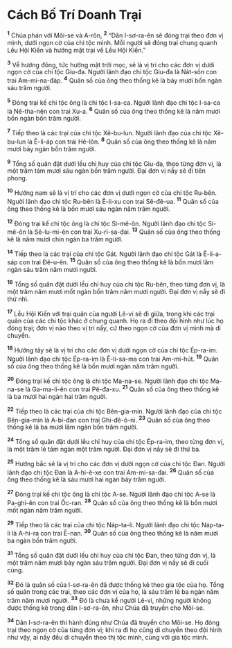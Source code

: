 # Cách Bố Trí Doanh Trại
<sup><b>1</b></sup> Chúa phán với Môi-se và A-rôn, <sup><b>2</b></sup> “Dân I-sơ-ra-ên sẽ đóng trại theo đơn vị mình, dưới ngọn cờ của chi tộc mình. Mỗi người sẽ đóng trại chung quanh Lều Hội Kiến và hướng mặt trại về Lều Hội Kiến.”

<sup><b>3</b></sup> Về hướng đông, tức hướng mặt trời mọc, sẽ là vị trí cho các đơn vị dưới ngọn cờ của chi tộc Giu-đa. Người lãnh đạo chi tộc Giu-đa là Nát-sôn con trai Am-mi-na-đáp. <sup><b>4</b></sup> Quân số của ông theo thống kê là bảy mươi bốn ngàn sáu trăm người.

<sup><b>5</b></sup> Ðóng trại kế chi tộc ông là chi tộc I-sa-ca. Người lãnh đạo chi tộc I-sa-ca là Nê-tha-nên con trai Xu-a. <sup><b>6</b></sup> Quân số của ông theo thống kê là năm mươi bốn ngàn bốn trăm người.

<sup><b>7</b></sup> Tiếp theo là các trại của chi tộc Xê-bu-lun. Người lãnh đạo của chi tộc Xê-bu-lun là Ê-li-áp con trai Hê-lôn. <sup><b>8</b></sup> Quân số của ông theo thống kê là năm mươi bảy ngàn bốn trăm người.

<sup><b>9</b></sup> Tổng số quân đặt dưới lều chỉ huy của chi tộc Giu-đa, theo từng đơn vị, là một trăm tám mươi sáu ngàn bốn trăm người. Ðại đơn vị nầy sẽ đi tiên phong.

<sup><b>10</b></sup> Hướng nam sẽ là vị trí cho các đơn vị dưới ngọn cờ của chi tộc Ru-bên. Người lãnh đạo chi tộc Ru-bên là Ê-li-xu con trai Sê-đê-ua. <sup><b>11</b></sup> Quân số của ông theo thống kê là bốn mươi sáu ngàn năm trăm người.

<sup><b>12</b></sup> Ðóng trại kế chi tộc ông là chi tộc Si-mê-ôn. Người lãnh đạo chi tộc Si-mê-ôn là Sê-lu-mi-ên con trai Xu-ri-sa-đai. <sup><b>13</b></sup> Quân số của ông theo thống kê là năm mươi chín ngàn ba trăm người.

<sup><b>14</b></sup> Tiếp theo là các trại của chi tộc Gát. Người lãnh đạo chi tộc Gát là Ê-li-a-sáp con trai Ðê-u-ên. <sup><b>15</b></sup> Quân số của ông theo thống kê là bốn mươi lăm ngàn sáu trăm năm mươi người.

<sup><b>16</b></sup> Tổng số quân đặt dưới lều chỉ huy của chi tộc Ru-bên, theo từng đơn vị, là một trăm năm mươi mốt ngàn bốn trăm năm mươi người. Ðại đơn vị nầy sẽ đi thứ nhì.

<sup><b>17</b></sup> Lều Hội Kiến với trại quân của người Lê-vi sẽ đi giữa, trong khi các trại quân của các chi tộc khác ở chung quanh. Họ ra đi theo đội hình như lúc họ đóng trại; đơn vị nào theo vị trí nấy, cứ theo ngọn cờ của đơn vị mình mà di chuyển.

<sup><b>18</b></sup> Hướng tây sẽ là vị trí cho các đơn vị dưới ngọn cờ của chi tộc Ép-ra-im. Người lãnh đạo chi tộc Ép-ra-im là Ê-li-sa-ma con trai Am-mi-hút. <sup><b>19</b></sup> Quân số của ông theo thống kê là bốn mươi ngàn năm trăm người.

<sup><b>20</b></sup> Ðóng trại kế chi tộc ông là chi tộc Ma-na-se. Người lãnh đạo chi tộc Ma-na-se là Ga-ma-li-ên con trai Pê-đa-xu. <sup><b>21</b></sup> Quân số của ông theo thống kê là ba mươi hai ngàn hai trăm người.

<sup><b>22</b></sup> Tiếp theo là các trại của chi tộc Bên-gia-min. Người lãnh đạo của chi tộc Bên-gia-min là A-bi-đan con trai Ghi-đê-ô-ni. <sup><b>23</b></sup> Quân số của ông theo thống kê là ba mươi lăm ngàn bốn trăm người.

<sup><b>24</b></sup> Tổng số quân đặt dưới lều chỉ huy của chi tộc Ép-ra-im, theo từng đơn vị, là một trăm lẻ tám ngàn một trăm người. Ðại đơn vị nầy sẽ đi thứ ba.

<sup><b>25</b></sup> Hướng bắc sẽ là vị trí cho các đơn vị dưới ngọn cờ của chi tộc Ðan. Người lãnh đạo chi tộc Ðan là A-hi-ê-xe con trai Am-mi-sa-đai. <sup><b>26</b></sup> Quân số của ông theo thống kê là sáu mươi hai ngàn bảy trăm người.

<sup><b>27</b></sup> Ðóng trại kế chi tộc ông là chi tộc A-se. Người lãnh đạo chi tộc A-se là Pa-ghi-ên con trai Ốc-ran. <sup><b>28</b></sup> Quân số của ông theo thống kê là bốn mươi mốt ngàn năm trăm người.

<sup><b>29</b></sup> Tiếp theo là các trại của chi tộc Náp-ta-li. Người lãnh đạo chi tộc Náp-ta-li là A-hi-ra con trai Ê-nan. <sup><b>30</b></sup> Quân số của ông theo thống kê là năm mươi ba ngàn bốn trăm người.

<sup><b>31</b></sup> Tổng số quân đặt dưới lều chỉ huy của chi tộc Ðan, theo từng đơn vị, là một trăm năm mươi bảy ngàn sáu trăm người. Ðại đơn vị nầy sẽ đi cuối cùng.

<sup><b>32</b></sup> Ðó là quân số của I-sơ-ra-ên đã được thống kê theo gia tộc của họ. Tổng số quân trong các trại, theo các đơn vị của họ, là sáu trăm lẻ ba ngàn năm trăm năm mươi người. <sup><b>33</b></sup> Ðó là chưa kể người Lê-vi, những người không được thống kê trong dân I-sơ-ra-ên, như Chúa đã truyền cho Môi-se.

<sup><b>34</b></sup> Dân I-sơ-ra-ên thi hành đúng như Chúa đã truyền cho Môi-se. Họ đóng trại theo ngọn cờ của từng đơn vị; khi ra đi họ cũng di chuyển theo đội hình như vậy, ai nấy đều di chuyển theo thị tộc mình, cùng với gia tộc mình.

